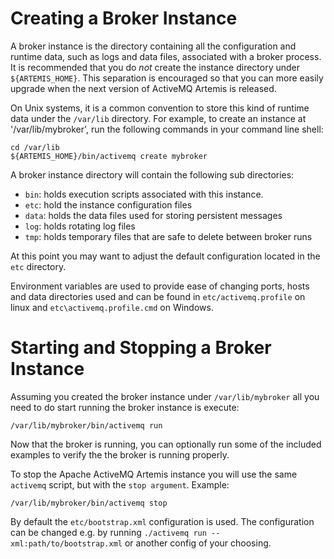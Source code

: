 Creating a Broker Instance
==========================


A broker instance is the directory containing all the configuration and runtime
data, such as logs and data files, associated with a broker process.  It is recommended that
you do *not* create the instance directory under `${ARTEMIS_HOME}`.  This separation is
encouraged so that you can more easily upgrade when the next version of ActiveMQ Artemis is released.

On Unix systems, it is a common convention to store this kind of runtime data under 
the `/var/lib` directory.  For example, to create an instance at '/var/lib/mybroker', run
the following commands in your command line shell:

    cd /var/lib
    ${ARTEMIS_HOME}/bin/activemq create mybroker

A broker instance directory will contain the following sub directories:

 * `bin`: holds execution scripts associated with this instance.
 * `etc`: hold the instance configuration files
 * `data`: holds the data files used for storing persistent messages
 * `log`: holds rotating log files
 * `tmp`: holds temporary files that are safe to delete between broker runs

At this point you may want to adjust the default configuration located in
the `etc` directory.

Environment variables are used to provide ease of changing ports, hosts and
data directories used and can be found in `etc/activemq.profile` on linux and
`etc\activemq.profile.cmd` on Windows.

Starting and Stopping a Broker Instance
=======================================

Assuming you created the broker instance under `/var/lib/mybroker` all you need
to do start running the broker instance is execute:

    /var/lib/mybroker/bin/activemq run

Now that the broker is running, you can optionally run some of the included 
examples to verify the the broker is running properly.

To stop the Apache ActiveMQ Artemis instance you will use the same `activemq` script, but with 
the `stop argument`.  Example:

    /var/lib/mybroker/bin/activemq stop

By default the `etc/bootstrap.xml` configuration is
used. The configuration can be changed e.g. by running
`./activemq run -- xml:path/to/bootstrap.xml` or another
config of your choosing.


